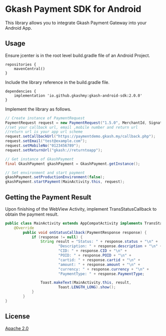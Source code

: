 # Gkash Payment SDK for Android

This library allows you to integrate Gkash Payment Gateway into your Android App.


## Usage

Ensure jcenter is in the root level build.gradle file of an Android Project.

```Gradle
repositories {
    mavenCentral()
}
```


Include the library reference in the build.gradle file.

```Gradle
dependencies {
    implementation 'io.github.gkashmy:gkash-android-sdk:2.0.0'
}
```


Implement the library as follows. 

```Java
// Create instance of PaymentRequest
PaymentRequest request = new PaymentRequest("1.5.0", MerchantId, SignatureKey, "MYR", amount, cartId, MainActivity.this);
//set your callback url, email ,mobile number and return url
//return url is your app url scheme
request.setCallbackUrl("https://paymentdemo.gkash.my/callback.php");
request.setEmail("test@example.com");
request.setMobileNo("0123456789");
request.setReturnUrl("gkash://returntoapp");

// Get instance of GkashPayment
final GkashPayment gkashPayment = GkashPayment.getInstance();

// Set environment and start payment
gkashPayment.setProductionEnvironment(false);
gkashPayment.startPayment(MainActivity.this, request);
```

## Getting the Payment Result

Upon finishing of the WebView Activity, implement TransStatusCallback to obtain the payment result.


```Java
public class MainActivity extends AppCompatActivity implements TransStatusCallback {
    @Override
        public void onStatusCallback(PaymentResponse response) {
            if (response != null) {
                String result = "Status: " + response.status + "\n" +
                        "Description: " + response.description + "\n" +
                        "CID: " + response.CID + "\n" +
                        "POID: " + response.POID + "\n" +
                        "cartid: " + response.cartid + "\n" +
                        "amount: " + response.amount + "\n" +
                        "currency: " + response.currency + "\n" +
                        "PaymentType: " + response.PaymentType;

                Toast.makeText(MainActivity.this, result,
                        Toast.LENGTH_LONG).show();
            }
        }
}
```

## License
[Apache 2.0](https://choosealicense.com/licenses/apache-2.0/)

